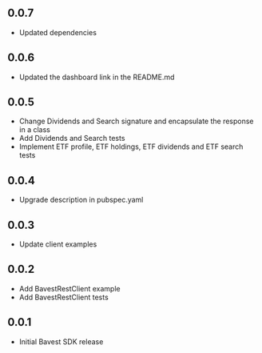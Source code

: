 ## 0.0.7
* Updated dependencies

## 0.0.6
* Updated the dashboard link in the README.md

## 0.0.5
* Change Dividends and Search signature and encapsulate the response in a class
* Add Dividends and Search tests
* Implement ETF profile, ETF holdings, ETF dividends and ETF search tests

## 0.0.4
* Upgrade description in pubspec.yaml

## 0.0.3

* Update client examples

## 0.0.2

* Add BavestRestClient example
* Add BavestRestClient tests

## 0.0.1

* Initial Bavest SDK release
